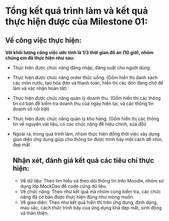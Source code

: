 # Tổng kết quá trình làm và kết quả thực hiện được của Milestone 01:

## Về công việc thực hiện:
**Với khối lượng công việc ước tính là 1/3 thời gian đồ án (10 giờ), nhóm chúng em đã thực hiện như sau:**
- Thực hiện được chức năng đăng nhập, đăng xuất cho người dùng.
- Thực hiện được chức năng order thức uống. (Gồm hiển thị danh sách các món nước, tạo hóa đơn và thanh toán, hiển thị các đơn đang chờ để làm và xác nhận hoàn tất)
- Thực hiện được chức năng quản lý doanh thu. (Gồm hiển thị các thông tin cơ bản để kiểm tra doanh thu của ngày hiện tại, và các thông tin doanh số nổi bật)
- Thực hiện được chức năng quản lý kho hàng. (Gồm hiển thị các thông tin về nguyên vật liệu, có các chức năng để hiệu chỉnh, sửa đổi) 
- Ngoài ra, trong quá trình làm, nhóm thực hiện đồng thời việc xây dựng giao diện ứng dụng giúp cho thông tin được trình bày một cách dễ nhìn, đẹp mắt.

  ## Nhận xét, đánh giá kết quả các tiêu chí thực hiện:
  - Về dữ liệu: Theo tìm hiểu và theo dõi thông tin trên Moodle, nhóm sử dụng lớp MockDao để code cứng dữ liệu.
  - Về chức năng: Theo như kết quả mà nhóm cùng kiểm tra, các chức năng đã cơ bản được thực hiện đúng như mong muốn.
  - Về giao diện: Theo như kết quả hiển thị trên ứng dụng, định dạng, màu sắc, cách thức trình bày của ứng dụng khá đẹp mắt, sinh động và thân thiện.


